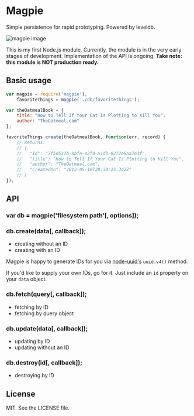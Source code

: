 Magpie
======

Simple persistence for rapid prototyping. Powered by leveldb.

![magpie image](http://www.capelio.com/images/magpie.png)

This is my first Node.js module. Currently, the module is in the very early stages of development. Implementation of the API is ongoing. **Take note: this module is NOT production ready.**

Basic usage
-----------

```js
var magpie = require('magpie'),
	favoriteThings = magpie('./db/favoriteThings');

var theOatmealBook = {
	title: "How to Tell If Your Cat Is Plotting to Kill You",
	author: "TheOatmeal.com"
};

favoriteThings.create(theOatmealBook, function(err, record) {
	// Returns:
	// {
	//   "id": "7f5d532b-8bfe-42fd-a1d3-8272e8aa7e3f",
	//   "title": "How to Tell If Your Cat Is Plotting to Kill You",
	//   "author": "TheOatmeal.com",
	//   "createdOn": "2013-05-10T20:30:25.342Z"
	// }
});
```

API
---

### var db = magpie('filesystem path'[, options]);

### db.create(data[, callback]);

- creating without an ID
- creating with an ID

Magpie is happy to generate IDs for you via [node-uuid's](https://github.com/broofa/node-uuid) `uuid.v4()` method.

If you'd like to supply your own IDs, go for it. Just include an `id` property on your `data` object.

### db.fetch(query[, callback]);

- fetching by ID
- fetching by query object

### db.update(data[, callback]);

- updating by ID
- updating without an ID

### db.destroy(id[, callback]);

- destroying by ID

License
-------

MIT. See the LICENSE file.
